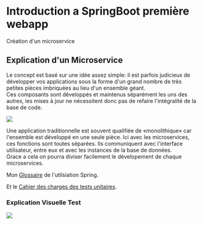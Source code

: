 # Introduction a SpringBoot première webapp

Création d'un microservice

## Explication d'un Microservice
Le concept est basé sur une idée assez simple: il est parfois judicieux de développer vos applications sous la forme d'un grand nombre de très petites pièces imbriquées au lieu d'un ensemble géant.</br> 
Ces composants sont développés et maintenus séparément les uns des autres, les mises à jour ne nécessitent donc pas de refaire l'intégralité de la base de code.

<img src="https://algorithmia.com/blog/wp-content/uploads/2018/04/word-image-3.png">

Une application traditionnelle est souvent qualifiée de «monolithique» car l'ensemble est développé en une seule pièce. Ici avec les microservices, ces fonctions sont toutes séparées. Ils communiquent avec l'interface utilisateur, entre eux et avec les instances de la base de données. </br>
Grace a cela on pourra diviser facilement le dévelopement de chaque microservices. 

Mon [Glossaire](glossary.md) de l'utilsiation Spring.

Et le [Cahier des charges des tests unitaires](testUnitaire.md).

### Explication Visuelle Test

<img src="https://docs.google.com/drawings/d/e/2PACX-1vRRqTUKHsTJxihfeOkJ1PNFaPsvbjbpZddRGXO-iKG4Ev_l4OcqJ3JuVljBdqfJrDBPlBvEP3J4Asrv/pub?w=960&amp;h=720">